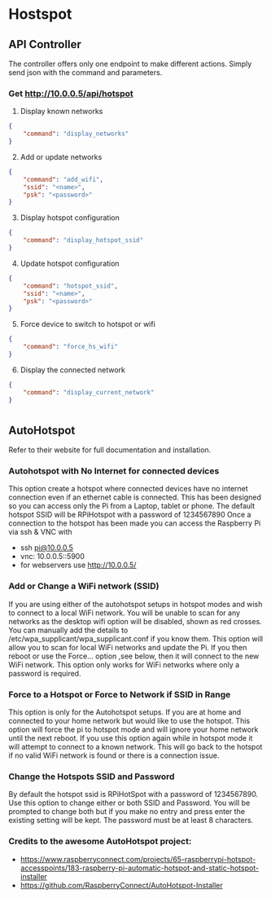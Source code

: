 # Hostspot 

## API Controller
The controller offers only one endpoint to make different actions. Simply send json with the command and parameters.

### Get http://10.0.0.5/api/hotspot
1. Display known networks
```json
{
    "command": "display_networks"
}
```
2. Add or update networks
```json
{
    "command": "add_wifi",
    "ssid": "<name>",
    "psk": "<password>"
}
```
3. Display hotspot configuration
```json
{
    "command": "display_hotspot_ssid"
}
```
4. Update hotspot configuration
```json
{
    "command": "hotspot_ssid",
    "ssid": "<name>",
    "psk": "<password>"
}
```
5. Force device to switch to hotspot or wifi
```json
{
    "command": "force_hs_wifi"
}
```
6. Display the connected network
```json
{
    "command": "display_current_network"
}
```

#
## AutoHotspot

Refer to their website for full documentation and installation. 

### Autohotspot with No Internet for connected devices

This option create a hotspot where connected devices have no internet connection even if an ethernet cable is connected.
This has been designed so you can access only the Pi from a Laptop, tablet or phone.
The default hotspot SSID will be RPiHotspot with a password of 1234567890
Once a connection to the hotspot has been made you can access the Raspberry Pi via ssh & VNC with
- ssh pi@10.0.0.5
- vnc: 10.0.0.5::5900
- for webservers use http://10.0.0.5/

### Add or Change a WiFi network (SSID)
If you are using either of the autohotspot setups in hotspot modes and wish to connect to a local WiFi network. You will be unable to scan for any networks as the desktop wifi option will be disabled, shown as red crosses. You can manually add the details to /etc/wpa_supplicant/wpa_supplicant.conf if you know them.
This option will allow you to scan for local WiFi networks and update the Pi. If you then reboot or use the Force... option ,see below, then it will connect to the new WiFi network.
This option only works for WiFi networks where only a password is required. 

### Force to a Hotspot or Force to Network if SSID in Range
This option is only for the Autohotspot setups.
If you are at home and connected to your home network but would like to use the hotspot. This option will force the pi to hotspot mode and will ignore your home network until the next reboot. If you use this option again while in hotspot mode it will attempt to connect to a known network. This will go back to the hotspot if no valid WiFi network is found or there is a connection issue.

### Change the Hotspots SSID and Password
By default the hotspot ssid is RPiHotSpot with a password of 1234567890. Use this option to change either or both SSID and Password.
You will be prompted to change both but if you make no entry and press enter the existing setting will be kept.
The password must be at least 8 characters.

### Credits to the awesome AutoHotspot project: 
- https://www.raspberryconnect.com/projects/65-raspberrypi-hotspot-accesspoints/183-raspberry-pi-automatic-hotspot-and-static-hotspot-installer
- https://github.com/RaspberryConnect/AutoHotspot-Installer